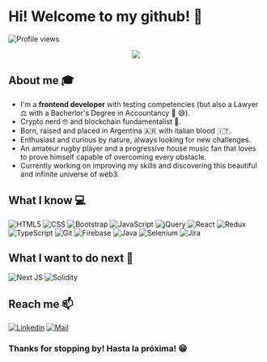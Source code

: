 
# Hi! Welcome to my github! 👋 
![Profile views](https://gpvc.arturio.dev/lucasrimondi)

<div align="center">
	<img src="https://user-images.githubusercontent.com/87493125/127210438-b73b2765-5b09-41c4-a631-4c614361e374.jpg">
</div>

## About me :mortar_board:
- I'm a **frontend developer** with testing competencies (but also a Lawyer ⚖️ with a Bacherlor's Degree in Accountancy 🧮 😅).<br>
- Crypto nerd 🤓 and blockchain fundamentalist 🔗. <br> 
- Born, raised and placed in Argentina 🇦🇷 with italian blood 🇮🇹. <br>
- Enthusiast and curious by nature, always looking for new challenges. <br> 
- An amateur rugby player and a progressive house music fan that loves to prove himself capable of overcoming every obstacle.<br>
- Currently working on improving my skills and discovering this beautiful and infinite universe of web3.

## What I know :computer:
  ![HTML5](https://img.shields.io/badge/html5%20-%23E34F26.svg?&style=for-the-badge&logo=html5&logoColor=white)
  ![CSS](https://img.shields.io/badge/css3%20-%231572B6.svg?&style=for-the-badge&logo=css3&logoColor=white)
  ![Bootstrap](https://img.shields.io/badge/bootstrap%20-%23563D7C.svg?&style=for-the-badge&logo=bootstrap&logoColor=white)
  ![JavaScript](https://img.shields.io/badge/javascript%20-%23323330.svg?&style=for-the-badge&logo=javascript&logoColor=%23F7DF1E)
  ![jQuery](https://img.shields.io/badge/jquery%20-%230769AD.svg?&style=for-the-badge&logo=jquery&logoColor=white)
  ![React](https://img.shields.io/badge/react%20-%2320232a.svg?&style=for-the-badge&logo=react&logoColor=%2361DAFB)
  ![Redux](https://img.shields.io/badge/redux%20-%23593d88.svg?&style=for-the-badge&logo=redux&logoColor=white)
  ![TypeScript](https://img.shields.io/badge/typescript-%23007ACC.svg?style=for-the-badge&logo=typescript&logoColor=white)
  ![Git](https://img.shields.io/badge/git%20-%23F05033.svg?&style=for-the-badge&logo=git&logoColor=white)
  ![Firebase](https://img.shields.io/badge/firebase%20-%23039BE5.svg?&style=for-the-badge&logo=firebase)
  ![Java](https://img.shields.io/badge/Java-ED8B00?style=for-the-badge&logo=java&logoColor=white)
  ![Selenium](https://img.shields.io/badge/Selenium-43B02A?style=for-the-badge&logo=Selenium&logoColor=white)
  ![Jira](https://img.shields.io/badge/jira-%230A0FFF.svg?style=for-the-badge&logo=jira&logoColor=white)

## What I want to do next :thinking:
![Next JS](https://img.shields.io/badge/Next-black?style=for-the-badge&logo=next.js&logoColor=white)
![Solidity](https://img.shields.io/badge/Solidity-%23363636.svg?style=for-the-badge&logo=solidity&logoColor=white)

## Reach me 📫
[![Linkedin](https://img.shields.io/badge/-Lucas%20Rimondi-%230077B5.svg?&style=for-the-badge&logo=linkedin&logoColor=white&link=https://www.linkedin.com/in/lucasrimondi/)](https://www.linkedin.com/in/lucasrimondi/)
[![Mail](https://img.shields.io/badge/-lucasrimondi@gmail.com-D14836?style=for-the-badge&logo=gmail&logoColor=white)](mailto:lucasrimondi@gmail.com)



### Thanks for stopping by! Hasta la próxima! 😁
